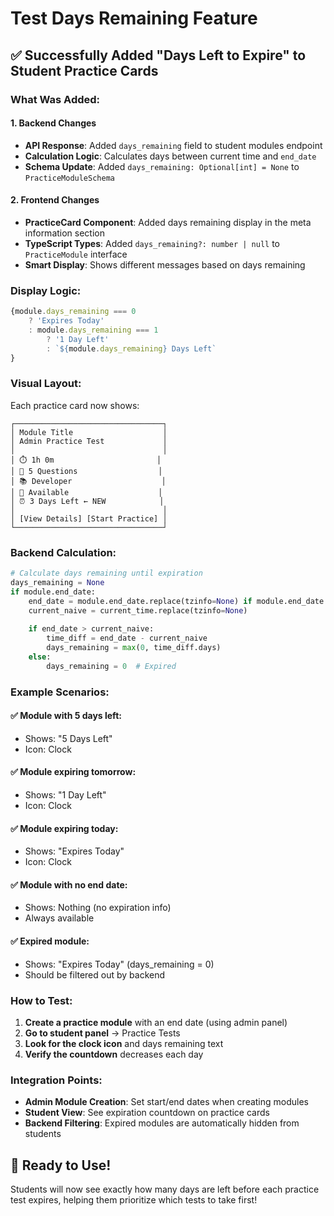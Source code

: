 # Test Days Remaining Feature

## ✅ **Successfully Added "Days Left to Expire" to Student Practice Cards**

### **What Was Added:**

#### **1. Backend Changes**
- **API Response**: Added `days_remaining` field to student modules endpoint
- **Calculation Logic**: Calculates days between current time and `end_date`
- **Schema Update**: Added `days_remaining: Optional[int] = None` to `PracticeModuleSchema`

#### **2. Frontend Changes**
- **PracticeCard Component**: Added days remaining display in the meta information section
- **TypeScript Types**: Added `days_remaining?: number | null` to `PracticeModule` interface
- **Smart Display**: Shows different messages based on days remaining

### **Display Logic:**

```typescript
{module.days_remaining === 0 
    ? 'Expires Today' 
    : module.days_remaining === 1 
        ? '1 Day Left' 
        : `${module.days_remaining} Days Left`
}
```

### **Visual Layout:**

Each practice card now shows:
```
┌─────────────────────────────────┐
│ Module Title                    │
│ Admin Practice Test             │
│                                 │
│ ⏱️ 1h 0m                       │
│ 🎯 5 Questions                  │
│ 📚 Developer                    │
│ 🧠 Available                    │
│ ⏰ 3 Days Left ← NEW            │
│                                 │
│ [View Details] [Start Practice] │
└─────────────────────────────────┘
```

### **Backend Calculation:**

```python
# Calculate days remaining until expiration
days_remaining = None
if module.end_date:
    end_date = module.end_date.replace(tzinfo=None) if module.end_date.tzinfo else module.end_date
    current_naive = current_time.replace(tzinfo=None)
    
    if end_date > current_naive:
        time_diff = end_date - current_naive
        days_remaining = max(0, time_diff.days)
    else:
        days_remaining = 0  # Expired
```

### **Example Scenarios:**

#### **✅ Module with 5 days left:**
- Shows: "5 Days Left"
- Icon: Clock

#### **✅ Module expiring tomorrow:**
- Shows: "1 Day Left" 
- Icon: Clock

#### **✅ Module expiring today:**
- Shows: "Expires Today"
- Icon: Clock

#### **✅ Module with no end date:**
- Shows: Nothing (no expiration info)
- Always available

#### **✅ Expired module:**
- Shows: "Expires Today" (days_remaining = 0)
- Should be filtered out by backend

### **How to Test:**

1. **Create a practice module** with an end date (using admin panel)
2. **Go to student panel** → Practice Tests
3. **Look for the clock icon** and days remaining text
4. **Verify the countdown** decreases each day

### **Integration Points:**

- **Admin Module Creation**: Set start/end dates when creating modules
- **Student View**: See expiration countdown on practice cards
- **Backend Filtering**: Expired modules are automatically hidden from students

## 🎉 **Ready to Use!**

Students will now see exactly how many days are left before each practice test expires, helping them prioritize which tests to take first!
